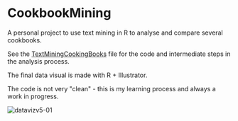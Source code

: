 # CookbookMining

A personal project to use text mining in R to analyse and compare several cookbooks.

See the [TextMiningCookingBooks](TextMiningCookingBooks.md) file for the code and intermediate steps in the analysis process.

The final data visual is made with R + Illustrator. 

The code is not very "clean" - this is my learning process and always a work in progress. 

![datavizv5-01](https://user-images.githubusercontent.com/22810662/45933572-9cfb3880-bf87-11e8-944f-bb36ef302c25.png)
